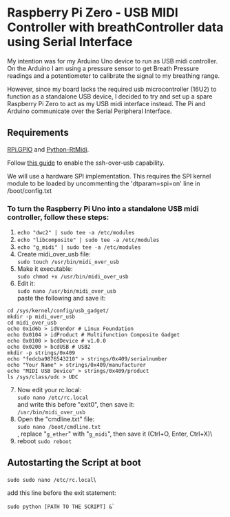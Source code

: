 
# Raspberry Pi Zero - USB MIDI Controller with breathController data using Serial Interface

My intention was for my Arduino Uno device to run as USB midi controller. On the Arduino I am using a pressure sensor to get Breath Pressure readings and a potentiometer to calibrate the signal to my breathing range.

However, since my board lacks the required usb microcontroller (16U2) to function as a standalone USB device, I decided to try and set up a spare Raspberry Pi Zero to act as my USB midi interface instead. The Pi and Arduino communicate over the Serial Peripheral Interface. 


## Requirements

[RPi.GPIO](https://pypi.org/project/RPi.GPIO/) and [Python-RtMidi](https://pypi.org/project/python-rtmidi/).

Follow [this guide](https://blog.gbaman.info/?p=791) to enable the ssh-over-usb capability. 

We will use a hardware SPI implementation. This requires the SPI kernel module to be loaded by uncommenting the 'dtparam=spi=on' line in /boot/config.txt


### To turn the Raspberry Pi Uno into a standalone USB midi controller, follow these steps: 


1. `echo "dwc2" | sudo tee -a /etc/modules`
2. `echo "libcomposite" | sudo tee -a /etc/modules`
3. `echo "g_midi" | sudo tee -a /etc/modules`
4. Create midi_over_usb file:\
`sudo touch /usr/bin/midi_over_usb`
5. Make it executable:\
`sudo chmod +x /usr/bin/midi_over_usb`
6. Edit it:\
`sudo nano /usr/bin/midi_over_usb`\
paste the following and save it:
```
cd /sys/kernel/config/usb_gadget/
mkdir -p midi_over_usb
cd midi_over_usb
echo 0x1d6b > idVendor # Linux Foundation
echo 0x0104 > idProduct # Multifunction Composite Gadget
echo 0x0100 > bcdDevice # v1.0.0
echo 0x0200 > bcdUSB # USB2
mkdir -p strings/0x409
echo "fedcba9876543210" > strings/0x409/serialnumber
echo "Your Name" > strings/0x409/manufacturer
echo "MIDI USB Device" > strings/0x409/product
ls /sys/class/udc > UDC
```
7. Now edit your rc.local:\
`sudo nano /etc/rc.local`\
and write this before "exit0", then save it:\
`/usr/bin/midi_over_usb`
8. Open the "cmdline.txt" file:\
`sudo nano /boot/cmdline.txt`\
, replace "`g_ether`" with "`g_midi`", then save it (Ctrl+O, Enter, Ctrl+X)\
9. reboot
`sudo reboot`

## Autostarting the Script at boot

`sudo sudo nano /etc/rc.local`\

add this line before the exit statement:

`sudo python [PATH TO THE SCRIPT] &`\`





